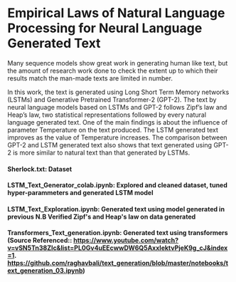 # Empirical Laws of Natural Language Processing for Neural Language Generated Text


Many sequence models show great work in generating human like text, but the amount of research work done to check the extent up to which their results match the man-made texts are limited in number. 

In this work, the text is generated using Long Short Term Memory networks (LSTMs) and Generative Pretrained Transformer-2 (GPT-2). The text by neural language models based on LSTMs and GPT-2 follows Zipf’s law and Heap’s law, two statistical representations followed by every natural language generated text. One of the main findings is about the influence of parameter Temperature on the text produced. The LSTM generated text improves as the value of Temperature increases. The comparison between GPT-2 and LSTM generated text also shows that text generated using GPT-2 is more similar to natural text than that generated by LSTMs.

#### Sherlock.txt: Dataset
#### LSTM_Text_Generator_colab.ipynb: Explored and cleaned dataset, tuned hyper-parammeters and generated LSTM model 
#### LSTM_Text_Exploration.ipynb: Generated text using model generated in previous N.B Verified Zipf's and Heap's law on data generated
#### Transformers_Text_generation.ipynb: Generated text using transformers (Source Referenced:: https://www.youtube.com/watch?v=vSN5Tn38ZIc&list=PL0Gv4uEEcwwDW6Q5AxxlektvPjeK9g_cJ&index=1. https://github.com/raghavbali/text_generation/blob/master/notebooks/text_generation_03.ipynb)


